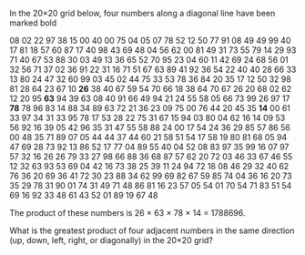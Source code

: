 In the 20×20 grid below, four numbers along a diagonal line have been marked bold

08 02 22 97 38 15 00 40 00 75 04 05 07 78 52 12 50 77 91 08 49 49 99 40 17 81 18 57 60 87 17 40 98 43 69 48 04 56 62 00
81 49 31 73 55 79 14 29 93 71 40 67 53 88 30 03 49 13 36 65 52 70 95 23 04 60 11 42 69 24 68 56 01 32 56 71 37 02 36 91
22 31 16 71 51 67 63 89 41 92 36 54 22 40 40 28 66 33 13 80 24 47 32 60 99 03 45 02 44 75 33 53 78 36 84 20 35 17 12 50
32 98 81 28 64 23 67 10 __26__ 38 40 67 59 54 70 66 18 38 64 70 67 26 20 68 02 62 12 20 95 __63__ 94 39 63 08 40 91 66
49 94 21 24 55 58 05 66 73 99 26 97 17 __78__ 78 96 83 14 88 34 89 63 72 21 36 23 09 75 00 76 44 20 45 35 __14__ 00 61
33 97 34 31 33 95 78 17 53 28 22 75 31 67 15 94 03 80 04 62 16 14 09 53 56 92 16 39 05 42 96 35 31 47 55 58 88 24 00 17
54 24 36 29 85 57 86 56 00 48 35 71 89 07 05 44 44 37 44 60 21 58 51 54 17 58 19 80 81 68 05 94 47 69 28 73 92 13 86 52
17 77 04 89 55 40 04 52 08 83 97 35 99 16 07 97 57 32 16 26 26 79 33 27 98 66 88 36 68 87 57 62 20 72 03 46 33 67 46 55
12 32 63 93 53 69 04 42 16 73 38 25 39 11 24 94 72 18 08 46 29 32 40 62 76 36 20 69 36 41 72 30 23 88 34 62 99 69 82 67
59 85 74 04 36 16 20 73 35 29 78 31 90 01 74 31 49 71 48 86 81 16 23 57 05 54 01 70 54 71 83 51 54 69 16 92 33 48 61 43
52 01 89 19 67 48

The product of these numbers is 26 × 63 × 78 × 14 = 1788696.

What is the greatest product of four adjacent numbers in the same direction (up, down, left, right, or diagonally) in
the 20×20 grid?